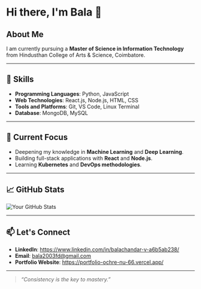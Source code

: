 
# Hi there, I'm Bala 👋

## About Me
I am currently pursuing a **Master of Science in Information Technology** from Hindusthan College of Arts & Science, Coimbatore.  


---

## 🌟 Skills
- **Programming Languages**: Python, JavaScript
- **Web Technologies**: React.js, Node.js, HTML, CSS
- **Tools and Platforms**: Git, VS Code, Linux Terminal
- **Database**: MongoDB, MySQL

---

## 🚀 Current Focus
- Deepening my knowledge in **Machine Learning** and **Deep Learning**.
- Building full-stack applications with **React** and **Node.js**.
- Learning **Kubernetes** and **DevOps methodologies**.

---

## 📈 GitHub Stats
![Your GitHub Stats](https://github-readme-stats.vercel.app/api?username=baala-xo&show_icons=true&theme=default)

---

## 📫 Let's Connect
- **LinkedIn**: https://www.linkedin.com/in/balachandar-v-a6b5ab238/
- **Email**: bala2003fd@gmail.com
- **Portfolio Website**: https://portfolio-ochre-nu-66.vercel.app/

---

> *“Consistency is the key to mastery.”*

